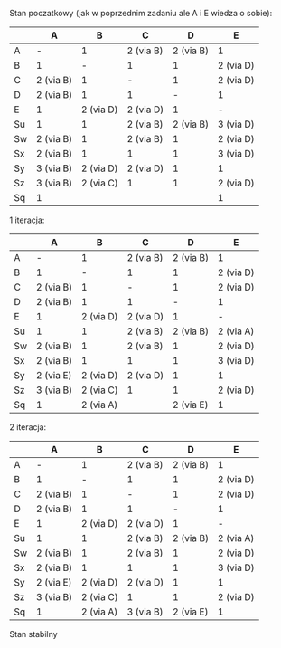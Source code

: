 Stan poczatkowy (jak w poprzednim zadaniu ale A i E wiedza o sobie):

|    | A         | B         | C         | D         | E         |
|----|-----------|-----------|-----------|-----------|-----------|
| A  | -         | 1         | 2 (via B) | 2 (via B) | 1         |
| B  | 1         | -         | 1         | 1         | 2 (via D) |
| C  | 2 (via B) | 1         | -         | 1         | 2 (via D) |
| D  | 2 (via B) | 1         | 1         | -         | 1         |
| E  | 1         | 2 (via D) | 2 (via D) | 1         | -         |
| Su | 1         | 1         | 2 (via B) | 2 (via B) | 3 (via D) |
| Sw | 2 (via B) | 1         | 2 (via B) | 1         | 2 (via D) |
| Sx | 2 (via B) | 1         | 1         | 1         | 3 (via D) | 
| Sy | 3 (via B) | 2 (via D) | 2 (via D) | 1         | 1         |
| Sz | 3 (via B) | 2 (via C) | 1         | 1         | 2 (via D) |
| Sq | 1         |           |           |           | 1         |

1 iteracja:

|    | A         | B         | C         | D         | E         |
|----|-----------|-----------|-----------|-----------|-----------|
| A  | -         | 1         | 2 (via B) | 2 (via B) | 1         |
| B  | 1         | -         | 1         | 1         | 2 (via D) |
| C  | 2 (via B) | 1         | -         | 1         | 2 (via D) |
| D  | 2 (via B) | 1         | 1         | -         | 1         |
| E  | 1         | 2 (via D) | 2 (via D) | 1         | -         |
| Su | 1         | 1         | 2 (via B) | 2 (via B) | 2 (via A) |
| Sw | 2 (via B) | 1         | 2 (via B) | 1         | 2 (via D) |
| Sx | 2 (via B) | 1         | 1         | 1         | 3 (via D) | 
| Sy | 2 (via E) | 2 (via D) | 2 (via D) | 1         | 1         |
| Sz | 3 (via B) | 2 (via C) | 1         | 1         | 2 (via D) |
| Sq | 1         | 2 (via A) |           | 2 (via E) | 1         |

2 iteracja:

|    | A         | B         | C         | D         | E         |
|----|-----------|-----------|-----------|-----------|-----------|
| A  | -         | 1         | 2 (via B) | 2 (via B) | 1         |
| B  | 1         | -         | 1         | 1         | 2 (via D) |
| C  | 2 (via B) | 1         | -         | 1         | 2 (via D) |
| D  | 2 (via B) | 1         | 1         | -         | 1         |
| E  | 1         | 2 (via D) | 2 (via D) | 1         | -         |
| Su | 1         | 1         | 2 (via B) | 2 (via B) | 2 (via A) |
| Sw | 2 (via B) | 1         | 2 (via B) | 1         | 2 (via D) |
| Sx | 2 (via B) | 1         | 1         | 1         | 3 (via D) | 
| Sy | 2 (via E) | 2 (via D) | 2 (via D) | 1         | 1         |
| Sz | 3 (via B) | 2 (via C) | 1         | 1         | 2 (via D) |
| Sq | 1         | 2 (via A) | 3 (via B) | 2 (via E) | 1         |

Stan stabilny